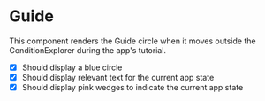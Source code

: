 # Guide

This component renders the Guide circle when it moves outside the ConditionExplorer during the app's tutorial.

* [x] Should display a blue circle
* [x] Should display relevant text for the current app state
* [x] Should display pink wedges to indicate the current app state
